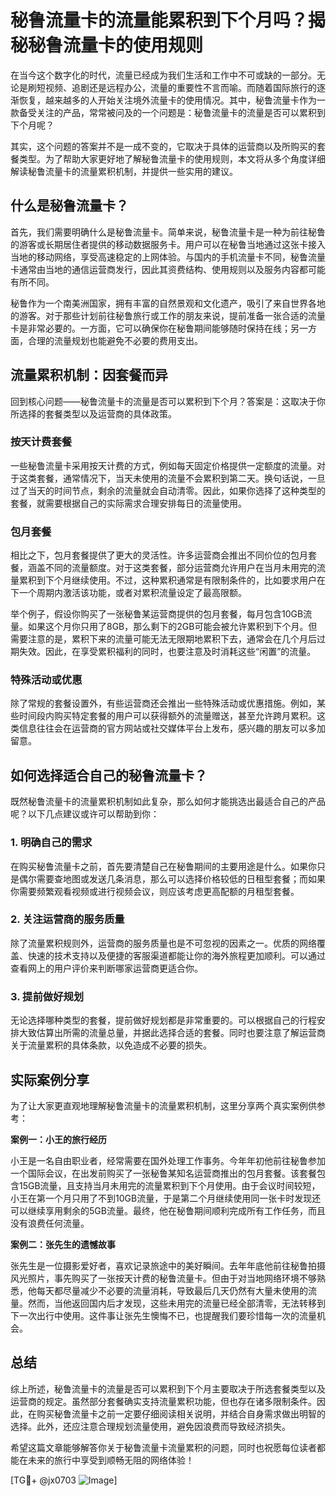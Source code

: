 # 秘鲁流量卡的流量能累积到下个月吗？揭秘秘鲁流量卡的使用规则

在当今这个数字化的时代，流量已经成为我们生活和工作中不可或缺的一部分。无论是刷短视频、追剧还是远程办公，流量的重要性不言而喻。而随着国际旅行的逐渐恢复，越来越多的人开始关注境外流量卡的使用情况。其中，秘鲁流量卡作为一款备受关注的产品，常常被问及的一个问题是：秘鲁流量卡的流量是否可以累积到下个月呢？

其实，这个问题的答案并不是一成不变的，它取决于具体的运营商以及所购买的套餐类型。为了帮助大家更好地了解秘鲁流量卡的使用规则，本文将从多个角度详细解读秘鲁流量卡的流量累积机制，并提供一些实用的建议。

## 什么是秘鲁流量卡？

首先，我们需要明确什么是秘鲁流量卡。简单来说，秘鲁流量卡是一种为前往秘鲁的游客或长期居住者提供的移动数据服务卡。用户可以在秘鲁当地通过这张卡接入当地的移动网络，享受高速稳定的上网体验。与国内的手机流量卡不同，秘鲁流量卡通常由当地的通信运营商发行，因此其资费结构、使用规则以及服务内容都可能有所不同。

秘鲁作为一个南美洲国家，拥有丰富的自然景观和文化遗产，吸引了来自世界各地的游客。对于那些计划前往秘鲁旅行或工作的朋友来说，提前准备一张合适的流量卡是非常必要的。一方面，它可以确保你在秘鲁期间能够随时保持在线；另一方面，合理的流量规划也能避免不必要的费用支出。

## 流量累积机制：因套餐而异

回到核心问题——秘鲁流量卡的流量是否可以累积到下个月？答案是：这取决于你所选择的套餐类型以及运营商的具体政策。

### 按天计费套餐

一些秘鲁流量卡采用按天计费的方式，例如每天固定价格提供一定额度的流量。对于这类套餐，通常情况下，当天未使用的流量不会累积到第二天。换句话说，一旦过了当天的时间节点，剩余的流量就会自动清零。因此，如果你选择了这种类型的套餐，就需要根据自己的实际需求合理安排每日的流量使用。

### 包月套餐

相比之下，包月套餐提供了更大的灵活性。许多运营商会推出不同价位的包月套餐，涵盖不同的流量额度。对于这类套餐，部分运营商允许用户在当月未用完的流量累积到下个月继续使用。不过，这种累积通常是有限制条件的，比如要求用户在下一个周期内激活该功能，或者对累积流量设定了最高限额。

举个例子，假设你购买了一张秘鲁某运营商提供的包月套餐，每月包含10GB流量。如果这个月你只用了8GB，那么剩下的2GB可能会被允许累积到下个月。但需要注意的是，累积下来的流量可能无法无限期地累积下去，通常会在几个月后过期失效。因此，在享受累积福利的同时，也要注意及时消耗这些“闲置”的流量。

### 特殊活动或优惠

除了常规的套餐设置外，有些运营商还会推出一些特殊活动或优惠措施。例如，某些时间段内购买特定套餐的用户可以获得额外的流量赠送，甚至允许跨月累积。这类信息往往会在运营商的官方网站或社交媒体平台上发布，感兴趣的朋友可以多加留意。

## 如何选择适合自己的秘鲁流量卡？

既然秘鲁流量卡的流量累积机制如此复杂，那么如何才能挑选出最适合自己的产品呢？以下几点建议或许可以帮助到你：

### 1. 明确自己的需求

在购买秘鲁流量卡之前，首先要清楚自己在秘鲁期间的主要用途是什么。如果你只是偶尔需要查地图或发送几条消息，那么可以选择价格较低的日租型套餐；而如果你需要频繁观看视频或进行视频会议，则应该考虑更高配额的月租型套餐。

### 2. 关注运营商的服务质量

除了流量累积规则外，运营商的服务质量也是不可忽视的因素之一。优质的网络覆盖、快速的技术支持以及便捷的客服渠道都能让你的海外旅程更加顺利。可以通过查看网上的用户评价来判断哪家运营商更适合你。

### 3. 提前做好规划

无论选择哪种类型的套餐，提前做好规划都是非常重要的。可以根据自己的行程安排大致估算出所需的流量总量，并据此选择合适的套餐。同时也要注意了解运营商关于流量累积的具体条款，以免造成不必要的损失。

## 实际案例分享

为了让大家更直观地理解秘鲁流量卡的流量累积机制，这里分享两个真实案例供参考：

**案例一：小王的旅行经历**

小王是一名自由职业者，经常需要在国外处理工作事务。今年年初他前往秘鲁参加一个国际会议，在出发前购买了一张秘鲁某知名运营商推出的包月套餐。该套餐包含15GB流量，且支持当月未用完的流量累积到下个月使用。由于会议时间较短，小王在第一个月只用了不到10GB流量，于是第二个月继续使用同一张卡时发现还可以继续享用剩余的5GB流量。最终，他在秘鲁期间顺利完成所有工作任务，而且没有浪费任何流量。

**案例二：张先生的遗憾故事**

张先生是一位摄影爱好者，喜欢记录旅途中的美好瞬间。去年年底他前往秘鲁拍摄风光照片，事先购买了一张按天计费的秘鲁流量卡。但由于对当地网络环境不够熟悉，他每天都尽量减少不必要的流量消耗，导致最后几天仍然有大量未使用的流量。然而，当他返回国内后才发现，这些未用完的流量已经全部清零，无法转移到下一次出行中使用。这件事让张先生懊悔不已，也提醒我们要珍惜每一次的流量机会。

## 总结

综上所述，秘鲁流量卡的流量是否可以累积到下个月主要取决于所选套餐类型以及运营商的规定。虽然部分套餐确实支持流量累积功能，但也存在诸多限制条件。因此，在购买秘鲁流量卡之前一定要仔细阅读相关说明，并结合自身需求做出明智的选择。此外，还应注意合理规划流量使用，避免因浪费而导致经济损失。

希望这篇文章能够解答你关于秘鲁流量卡流量累积的问题，同时也祝愿每位读者都能在未来的旅行中享受到顺畅无阻的网络体验！

[TG💪+ @jx0703 ![Image](https://github.com/user-attachments/assets/dbca1d08-cadb-493c-b0ec-ad6f7a83f270)]